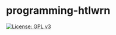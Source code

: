 # programming-htlwrn
[![License: GPL v3](https://img.shields.io/badge/License-GPL%20v3-blue.svg)](https://www.gnu.org/licenses/gpl-3.0)
